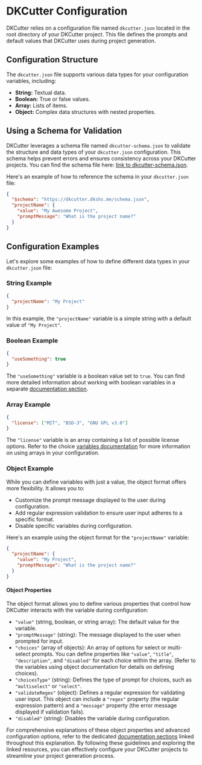 # DKCutter Configuration

DKCutter relies on a configuration file named `dkcutter.json` located in the root directory of your DKCutter project. This file defines the prompts and default values that DKCutter uses during project generation.

## Configuration Structure

The `dkcutter.json` file supports various data types for your configuration variables, including:

- **String:** Textual data.
- **Boolean:** True or false values.
- **Array:** Lists of items.
- **Object:** Complex data structures with nested properties.

## Using a Schema for Validation

DKCutter leverages a schema file named `dkcutter-schema.json` to validate the structure and data types of your `dkcutter.json` configuration. This schema helps prevent errors and ensures consistency across your DKCutter projects. You can find the schema file here: [link to dkcutter-schema.json](https://github.com/dkshs/dkcutter/blob/main/dkcutter-schema.json).

Here's an example of how to reference the schema in your `dkcutter.json` file:

```json title="dkcutter.json"
{
  "$schema": "https://dkcutter.dkshs.me/schema.json",
  "projectName": {
    "value": "My Awesome Project",
    "promptMessage": "What is the project name?"
  }
}
```

## Configuration Examples

Let's explore some examples of how to define different data types in your `dkcutter.json` file:

### String Example

```json
{
  "projectName": "My Project"
}
```

In this example, the `"projectName"` variable is a simple string with a default value of `"My Project"`.

### Boolean Example

```json
{
  "useSomething": true
}
```

The `"useSomething"` variable is a boolean value set to `true`. You can find more detailed information about working with boolean variables in a separate [documentation section](./boolean-variables.md).

### Array Example

```json
{
  "license": ["MIT", "BSD-3", "GNU GPL v3.0"]
}
```

The `"license"` variable is an array containing a list of possible license options. Refer to the choice [variables documentation](./choice-variables.md) for more information on using arrays in your configuration.

### Object Example

While you can define variables with just a value, the object format offers more flexibility. It allows you to:

- Customize the prompt message displayed to the user during configuration.
- Add regular expression validation to ensure user input adheres to a specific format.
- Disable specific variables during configuration.

Here's an example using the object format for the `"projectName"` variable:

```json
{
  "projectName": {
    "value": "My Project",
    "promptMessage": "What is the project name?"
  }
}
```

#### Object Properties

The object format allows you to define various properties that control how DKCutter interacts with the variable during configuration:

- `"value"` (string, boolean, or string array): The default value for the variable.
- `"promptMessage"` (string): The message displayed to the user when prompted for input.
- `"choices"` (array of objects): An array of options for select or multi-select prompts. You can define properties like `"value"`, `"title"`, `"description"`, and `"disabled"` for each choice within the array. (Refer to the variables using object documentation for details on defining choices).
- `"choicesType"` (string): Defines the type of prompt for choices, such as `"multiselect"` or `"select"`.
- `"validateRegex"` (object): Defines a regular expression for validating user input. This object can include a `"regex"` property (the regular expression pattern) and a `"message"` property (the error message displayed if validation fails).
- `"disabled"` (string): Disables the variable during configuration.

For comprehensive explanations of these object properties and advanced configuration options, refer to the dedicated [documentation sections](./variables-using-object.md) linked throughout this explanation. By following these guidelines and exploring the linked resources, you can effectively configure your DKCutter projects to streamline your project generation process.
